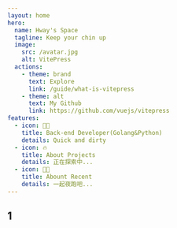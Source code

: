 ```yaml
---
layout: home
hero:
  name: Hway's Space
  tagline: Keep your chin up
  image:
    src: /avatar.jpg
    alt: VitePress
  actions:
    - theme: brand
      text: Explore
      link: /guide/what-is-vitepress
    - theme: alt
      text: My Github
      link: https://github.com/vuejs/vitepress
features:
  - icon: 👨‍💻
    title: Back-end Developer(Golang&Python)
    details: Quick and dirty
  - icon: 🔥
    title: About Projects
    details: 正在探索中...
  - icon: 🏃🏻 
    title: Abount Recent
    details: 一起夜跑吧...
---
```


## 1